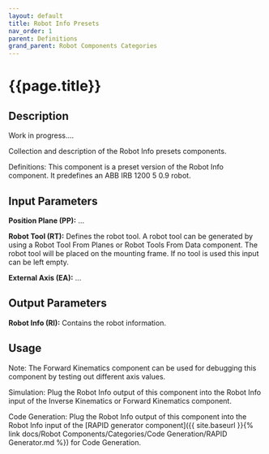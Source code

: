 ```yaml
---
layout: default
title: Robot Info Presets
nav_order: 1
parent: Definitions
grand_parent: Robot Components Categories
---
```


# **{{page.title}}**

## **Description**

Work in progress....

Collection and description of the Robot Info presets components. 

Definitions: This component is a preset version of the Robot Info component. It predefines an ABB IRB 1200 5 0.9 robot.

## **Input Parameters**

**Position Plane (PP):** ...

**Robot Tool (RT):** Defines the robot tool. A robot tool can be generated by using a Robot Tool From Planes or Robot Tools From Data component. The robot tool will be placed on the mounting frame. If no tool is used this input can be left empty.

**External Axis (EA):** ...

## **Output Parameters**

**Robot Info (RI):** Contains the robot information.

## **Usage**

Note: The Forward Kinematics component can be used for debugging this component by testing out different axis values.

Simulation: Plug the Robot Info output of this component into the Robot Info input of the Inverse Kinematics or Forward Kinematics component.

Code Generation: Plug the Robot Info output of this component into the Robot Info input of the [RAPID generator component]({{ site.baseurl }}{% link docs/Robot Components/Categories/Code Generation/RAPID Generator.md %}) for Code Generation.
